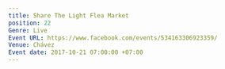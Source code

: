 ```yaml
---
title: Share The Light Flea Market
position: 22
Genre: Live
Event URL: https://www.facebook.com/events/534163306923359/
Venue: Chávez
Event date: 2017-10-21 07:00:00 +07:00
---
```


